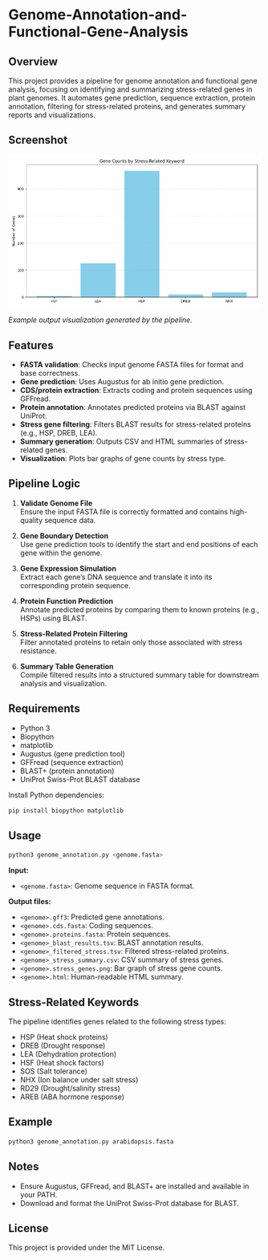 # Genome-Annotation-and-Functional-Gene-Analysis

## Overview

This project provides a pipeline for genome annotation and functional gene analysis, focusing on identifying and summarizing stress-related genes in plant genomes. It automates gene prediction, sequence extraction, protein annotation, filtering for stress-related proteins, and generates summary reports and visualizations.


## Screenshot

![Pipeline Output Screenshot](GCA_000001735.1_TAIR10_genomic/genome_name.stress_genes.png)

*Example output visualization generated by the pipeline.*

## Features

- **FASTA validation**: Checks input genome FASTA files for format and base correctness.
- **Gene prediction**: Uses Augustus for ab initio gene prediction.
- **CDS/protein extraction**: Extracts coding and protein sequences using GFFread.
- **Protein annotation**: Annotates predicted proteins via BLAST against UniProt.
- **Stress gene filtering**: Filters BLAST results for stress-related proteins (e.g., HSP, DREB, LEA).
- **Summary generation**: Outputs CSV and HTML summaries of stress-related genes.
- **Visualization**: Plots bar graphs of gene counts by stress type.

## Pipeline Logic

1. **Validate Genome File**  
    Ensure the input FASTA file is correctly formatted and contains high-quality sequence data.

2. **Gene Boundary Detection**  
    Use gene prediction tools to identify the start and end positions of each gene within the genome.

3. **Gene Expression Simulation**  
    Extract each gene’s DNA sequence and translate it into its corresponding protein sequence.

4. **Protein Function Prediction**  
    Annotate predicted proteins by comparing them to known proteins (e.g., HSPs) using BLAST.

5. **Stress-Related Protein Filtering**  
    Filter annotated proteins to retain only those associated with stress resistance.

6. **Summary Table Generation**  
    Compile filtered results into a structured summary table for downstream analysis and visualization.


## Requirements

- Python 3
- Biopython
- matplotlib
- Augustus (gene prediction tool)
- GFFread (sequence extraction)
- BLAST+ (protein annotation)
- UniProt Swiss-Prot BLAST database

Install Python dependencies:
```bash
pip install biopython matplotlib
```

## Usage

```bash
python3 genome_annotation.py <genome.fasta>
```

**Input:**  
- `<genome.fasta>`: Genome sequence in FASTA format.

**Output files:**  
- `<genome>.gff3`: Predicted gene annotations.
- `<genome>.cds.fasta`: Coding sequences.
- `<genome>.proteins.fasta`: Protein sequences.
- `<genome>_blast_results.tsv`: BLAST annotation results.
- `<genome>_filtered_stress.tsv`: Filtered stress-related proteins.
- `<genome>_stress_summary.csv`: CSV summary of stress genes.
- `<genome>.stress_genes.png`: Bar graph of stress gene counts.
- `<genome>.html`: Human-readable HTML summary.

## Stress-Related Keywords

The pipeline identifies genes related to the following stress types:
- HSP (Heat shock proteins)
- DREB (Drought response)
- LEA (Dehydration protection)
- HSF (Heat shock factors)
- SOS (Salt tolerance)
- NHX (Ion balance under salt stress)
- RD29 (Drought/salinity stress)
- AREB (ABA hormone response)

## Example

```bash
python3 genome_annotation.py arabidopsis.fasta
```

## Notes

- Ensure Augustus, GFFread, and BLAST+ are installed and available in your PATH.
- Download and format the UniProt Swiss-Prot database for BLAST.

## License

This project is provided under the MIT License.